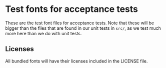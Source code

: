 # Test fonts for acceptance tests

These are the test font files for acceptance tests. Note that these will be
bigger than the files that are found in our unit tests in `src/`, as we test
much more here than we do with unit tests.

## Licenses

All bundled fonts will have their licenses included in the LICENSE file.
